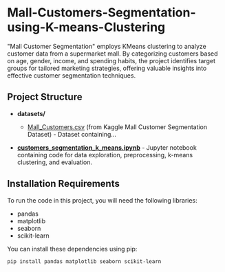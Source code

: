 # Mall-Customers-Segmentation-using-K-means-Clustering
"Mall Customer Segmentation" employs KMeans clustering to analyze customer data from a supermarket mall. By categorizing customers based on age, gender, income, and spending habits, the project identifies target groups for tailored marketing strategies, offering valuable insights into effective customer segmentation techniques.

## Project Structure

- **datasets/**
  - [Mall_Customers.csv](https://www.kaggle.com/datasets/parisrohan/credit-score-classification) (from Kaggle Mall Customer Segmentation Dataset) - Dataset containing...

- **[customers_segmentation_k_means.ipynb](customers_segmentation_k_means.ipynb)** - Jupyter notebook containing code for data exploration, preprocessing, k-means clustering, and evaluation.

## Installation Requirements

To run the code in this project, you will need the following libraries:

- pandas
- matplotlib
- seaborn
- scikit-learn

You can install these dependencies using pip:

```bash
pip install pandas matplotlib seaborn scikit-learn 
